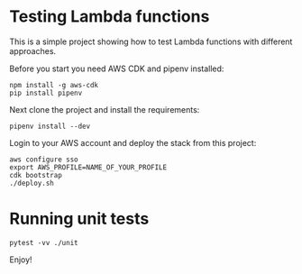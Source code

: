 
# Testing Lambda functions

This is a simple project showing how to test Lambda functions with different approaches.

Before you start you need AWS CDK and pipenv installed:

```shell
npm install -g aws-cdk
pip install pipenv
```

Next clone the project and install the requirements:

```shell
pipenv install --dev
```

Login to your AWS account and deploy the stack from this project:
```shell
aws configure sso
export AWS_PROFILE=NAME_OF_YOUR_PROFILE
cdk bootstrap
./deploy.sh
```
# Running unit tests
```shell
pytest -vv ./unit
```
Enjoy!
